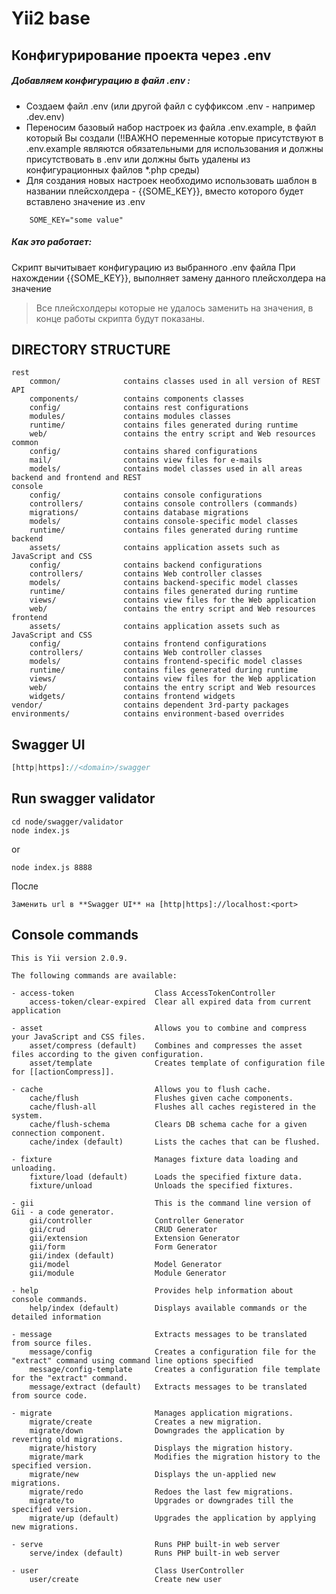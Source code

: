 Yii2 base
=====

Конфигурирование проекта через .env
-------------------

##### Добавляем конфигурацию в файл .env :
* Создаем файл .env (или другой файл с суффиксом .env - например .dev.env)
* Переносим базовый набор настроек из файла .env.example, в файл который Вы создали (!!ВАЖНО переменные которые присутствуют в .env.example являются обязательными для использования и должны присутствовать в .env или должны быть удалены из конфигурационных файлов *.php среды)
* Для создания новых настроек необходимо использовать шаблон в названии плейсхолдера - {{SOME_KEY}}, вместо которого будет вставлено значение из .env
```
    SOME_KEY="some value"
```


##### Как это работает:
 Скрипт вычитывает конфигурацию из выбранного .env файла
 При нахождении {{SOME_KEY}}, выполняет замену данного плейсхолдера на значение

> Все плейсхолдеры которые не удалось заменить на значения, в конце работы скрипта будут показаны.


DIRECTORY STRUCTURE
-------------------

```
rest
    common/              contains classes used in all version of REST API
    components/          contains components classes
    config/              contains rest configurations
    modules/             contains modules classes
    runtime/             contains files generated during runtime
    web/                 contains the entry script and Web resources
common
    config/              contains shared configurations
    mail/                contains view files for e-mails
    models/              contains model classes used in all areas backend and frontend and REST
console
    config/              contains console configurations
    controllers/         contains console controllers (commands)
    migrations/          contains database migrations
    models/              contains console-specific model classes
    runtime/             contains files generated during runtime
backend
    assets/              contains application assets such as JavaScript and CSS
    config/              contains backend configurations
    controllers/         contains Web controller classes
    models/              contains backend-specific model classes
    runtime/             contains files generated during runtime
    views/               contains view files for the Web application
    web/                 contains the entry script and Web resources
frontend
    assets/              contains application assets such as JavaScript and CSS
    config/              contains frontend configurations
    controllers/         contains Web controller classes
    models/              contains frontend-specific model classes
    runtime/             contains files generated during runtime
    views/               contains view files for the Web application
    web/                 contains the entry script and Web resources
    widgets/             contains frontend widgets
vendor/                  contains dependent 3rd-party packages
environments/            contains environment-based overrides
```


Swagger UI
------------

```php
[http|https]://<domain>/swagger
```
Run swagger validator
------------

```shell
cd node/swagger/validator
node index.js
```
or
```shell
node index.js 8888
```

После
```
Заменить url в **Swagger UI** на [http|https]://localhost:<port>
```

Console commands
-------------

```shell
This is Yii version 2.0.9.

The following commands are available:

- access-token                  Class AccessTokenController
    access-token/clear-expired  Clear all expired data from current application

- asset                         Allows you to combine and compress your JavaScript and CSS files.
    asset/compress (default)    Combines and compresses the asset files according to the given configuration.
    asset/template              Creates template of configuration file for [[actionCompress]].

- cache                         Allows you to flush cache.
    cache/flush                 Flushes given cache components.
    cache/flush-all             Flushes all caches registered in the system.
    cache/flush-schema          Clears DB schema cache for a given connection component.
    cache/index (default)       Lists the caches that can be flushed.

- fixture                       Manages fixture data loading and unloading.
    fixture/load (default)      Loads the specified fixture data.
    fixture/unload              Unloads the specified fixtures.

- gii                           This is the command line version of Gii - a code generator.
    gii/controller              Controller Generator
    gii/crud                    CRUD Generator
    gii/extension               Extension Generator
    gii/form                    Form Generator
    gii/index (default)
    gii/model                   Model Generator
    gii/module                  Module Generator

- help                          Provides help information about console commands.
    help/index (default)        Displays available commands or the detailed information

- message                       Extracts messages to be translated from source files.
    message/config              Creates a configuration file for the "extract" command using command line options specified
    message/config-template     Creates a configuration file template for the "extract" command.
    message/extract (default)   Extracts messages to be translated from source code.

- migrate                       Manages application migrations.
    migrate/create              Creates a new migration.
    migrate/down                Downgrades the application by reverting old migrations.
    migrate/history             Displays the migration history.
    migrate/mark                Modifies the migration history to the specified version.
    migrate/new                 Displays the un-applied new migrations.
    migrate/redo                Redoes the last few migrations.
    migrate/to                  Upgrades or downgrades till the specified version.
    migrate/up (default)        Upgrades the application by applying new migrations.

- serve                         Runs PHP built-in web server
    serve/index (default)       Runs PHP built-in web server

- user                          Class UserController
    user/create                 Create new user
```
